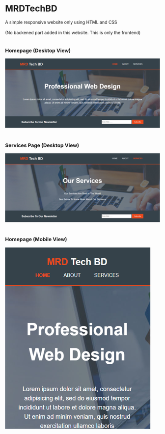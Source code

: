 # MRDTechBD
A simple responsive website only using HTML and CSS
<br><br>
(No backened part added in this website. This is only the frontend)
<br><br>
<h3>Homepage (Desktop View)</h3>
<img src="img/screenshots/1.png" alt="screenshot">
<br><br>
<h3>Services Page (Desktop View)</h3>
<img src="img/screenshots/2.png" alt="screenshot">
<br><br>
<h3>Homepage (Mobile View)</h3>
<img src="img/screenshots/3.png" alt="screenshot">
